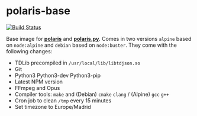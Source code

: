 # polaris-base

<a href="https://github.com/luksireiku/polaris-base/actions?query=workflow%3ADocker">
    <img alt="Build Status" src="https://github.com/luksireiku/polaris-base/workflows/Docker/badge.svg"></a>

Base image for **[polaris](https://github.com/luksireiku/polaris)** and **[polaris.py](https://github.com/luksireiku/polaris.py)**. Comes in two versions `alpine` based on `node:alpine` and `debian` based on `node:buster`. They come with the following changes:

- TDLib precompiled in `/usr/local/lib/libtdjson.so`
- Git
- Python3 Python3-dev Python3-pip
- Latest NPM version
- FFmpeg and Opus
- Compiler tools: `make` and (Debian) `cmake` `clang` / (Alpine) `gcc` `g++`
- Cron job to clean `/tmp` every 15 minutes
- Set timezone to Europe/Madrid
